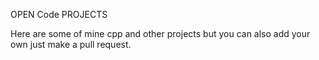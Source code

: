 OPEN Code PROJECTS
                                                                                                                                                                  
Here are some of mine cpp and other projects but you can also add your own just make a pull request.
